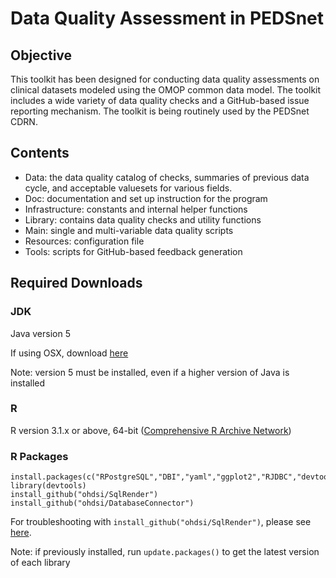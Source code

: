 # Data Quality Assessment  in PEDSnet

## Objective
This toolkit has been designed for conducting data quality assessments on clinical datasets modeled using the OMOP common data model. The toolkit includes a wide variety of data quality checks and a GitHub-based issue reporting mechanism. The toolkit is being routinely used by the PEDSnet CDRN. 

## Contents 

- Data: the data quality catalog of checks, summaries of previous data cycle, and acceptable valuesets for various fields.
- Doc:  documentation and set up instruction for the program 
- Infrastructure: constants and internal helper functions 
- Library: contains data quality checks and utility functions
- Main: single and multi-variable data quality scripts
- Resources: configuration file 
- Tools: scripts for GitHub-based feedback generation 

## Required Downloads

### JDK  
Java version 5

If using OSX, download [here](https://support.apple.com/kb/dl1572?locale=en_US)

Note: version 5 must be installed, even if a higher version of Java is installed

### R
R version 3.1.x or above, 64-bit ([Comprehensive R Archive Network](http://cran.r-project.org/))

### R Packages 

```
install.packages(c("RPostgreSQL","DBI","yaml","ggplot2","RJDBC","devtools","futile.logger"))
library(devtools)
install_github("ohdsi/SqlRender") 
install_github("ohdsi/DatabaseConnector")       

```
For troubleshooting with `install_github("ohdsi/SqlRender")`, please see [here](https://github.com/OHDSI/SqlRender/issues/28). 

Note: if previously installed, run `update.packages()` to get the latest version of each library



